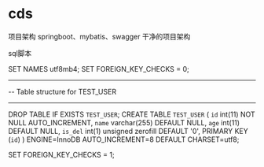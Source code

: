 # cds
项目架构
springboot、mybatis、swagger 干净的项目架构

sql脚本

SET NAMES utf8mb4;
SET FOREIGN_KEY_CHECKS = 0;

-- ----------------------------
-- Table structure for TEST_USER
-- ----------------------------
DROP TABLE IF EXISTS `TEST_USER`;
CREATE TABLE `TEST_USER` (
  `id` int(11) NOT NULL AUTO_INCREMENT,
  `name` varchar(255) DEFAULT NULL,
  `age` int(11) DEFAULT NULL,
  `is_del` int(1) unsigned zerofill DEFAULT '0',
  PRIMARY KEY (`id`)
) ENGINE=InnoDB AUTO_INCREMENT=8 DEFAULT CHARSET=utf8;

SET FOREIGN_KEY_CHECKS = 1;
